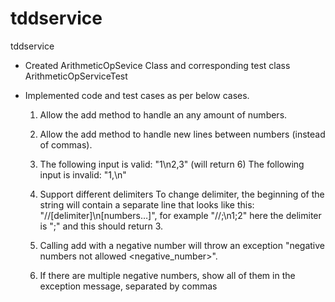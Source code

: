 # tddservice
tddservice

* Created ArithmeticOpSevice Class and corresponding test class ArithmeticOpServiceTest

* Implemented code and test cases as per below cases.

  1. Allow the add method to handle an any amount of numbers.

  2. Allow the add method to handle new lines between numbers (instead of commas).

  3. The following input is valid: "1\n2,3" (will return 6)
     The following input is invalid: "1,\n"

  4. Support different delimiters To change delimiter, the beginning of the string will contain a separate line that looks like this: "//[delimiter]\n[numbers…]", for example "//;\n1;2" here the delimiter is ";" and this should return 3.

  5. Calling add with a negative number will throw an exception "negative numbers not allowed <negative_number>".

  6. If there are multiple negative numbers, show all of them in the exception message, separated by commas
